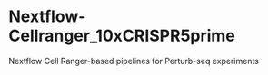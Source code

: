 # Nextflow-Cellranger_10xCRISPR5prime
Nextflow Cell Ranger-based pipelines for Perturb-seq experiments
